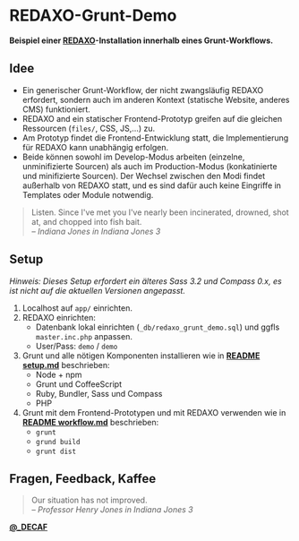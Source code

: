 # REDAXO-Grunt-Demo

__Beispiel einer [REDAXO](http://www.redaxo.org)-Installation innerhalb eines Grunt-Workflows.__


## Idee

* Ein generischer Grunt-Workflow, der nicht zwangsläufig REDAXO erfordert, sondern auch im anderen Kontext (statische Website, anderes CMS) funktioniert.
* REDAXO and ein statischer Frontend-Prototyp greifen auf die gleichen Ressourcen (`files/`, CSS, JS,…) zu.
* Am Prototyp findet die Frontend-Entwicklung statt, die Implementierung für REDAXO kann unabhängig erfolgen.
* Beide können sowohl im Develop-Modus arbeiten (einzelne, unminifizierte Sourcen) als auch im Production-Modus (konkatinierte und minifizierte Sourcen). Der Wechsel zwischen den Modi findet außerhalb von REDAXO statt, und es sind dafür auch keine Eingriffe in Templates oder Module notwendig.


> Listen. Since I've met you I've nearly been incinerated, drowned, shot at, and chopped into fish bait.  
_– Indiana Jones in Indiana Jones 3_


##  Setup

_Hinweis: Dieses Setup erfordert ein älteres Sass 3.2 und Compass 0.x, es ist nicht auf die aktuellen Versionen angepasst._

1. Localhost auf `app/` einrichten.
2. REDAXO einrichten:
   * Datenbank lokal einrichten (`_db/redaxo_grunt_demo.sql`) und ggfls `master.inc.php` anpassen.
   * User/Pass: `demo` / `demo`
3. Grunt und alle nötigen Komponenten installieren wie in __[README setup.md](https://github.com/DECAF/REDAXO-Grunt-Demo/blob/master/README%20setup.md)__ beschrieben:
   * Node + npm
   * Grunt und CoffeeScript
   * Ruby, Bundler, Sass und Compass
   * PHP
4. Grunt mit dem Frontend-Prototypen und mit REDAXO verwenden wie in __[README workflow.md](https://github.com/DECAF/REDAXO-Grunt-Demo/blob/master/README%20workflow.md)__ beschrieben:
   * `grunt`
   * `grund build`
   * `grunt dist`


## Fragen, Feedback, Kaffee

> Our situation has not improved.  
_– Professor Henry Jones in Indiana Jones 3_


__[@_DECAF](http://twitter.com/_DECAF)__  
